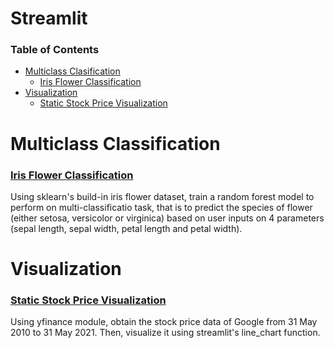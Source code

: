 # Streamlit

### Table of Contents
- [Multiclass Clasification](#multiclass-classification)
  - [Iris Flower Classification](#iris-flower-classification)
- [Visualization](#visualization)
  - [Static Stock Price Visualization](#static-stock-price-visualization)

# Multiclass Classification
### [Iris Flower Classification](https://github.com/Hongyanlee0614/Streamlit/tree/main/Iris%20Flower%20Classification)
Using sklearn's build-in iris flower dataset, train a random forest model to perform on multi-classificatio task, that is to predict the species of flower (either setosa, versicolor or virginica) based on user inputs on 4 parameters (sepal length, sepal width, petal length and petal width).

# Visualization
### [Static Stock Price Visualization](https://github.com/Hongyanlee0614/Streamlit/tree/main/Static%20Stock%20Price%20Visualization)
Using yfinance module, obtain the stock price data of Google from 31 May 2010 to 31 May 2021. Then, visualize it using streamlit's line_chart function.
